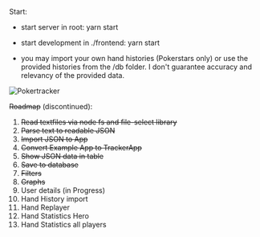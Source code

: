 Start:
- start server in root: yarn start
- start development in ./frontend: yarn start

- you may import your own hand histories (Pokerstars only) or use the provided histories from the /db folder. I don't guarantee accuracy and relevancy of the provided data.

![Pokertracker](https://i.ibb.co/bPRHMkg/Loader-Demo.gif)

~~Roadmap~~ (discontinued):

1. ~~Read textfiles via node fs and file-select library~~
2. ~~Parse text to readable JSON~~
3. ~~Import JSON to App~~
4. ~~Convert Example App to TrackerApp~~
5. ~~Show JSON data in table~~
6. ~~Save to database~~
7. ~~Filters~~
8. ~~Graphs~~
9. User details (in Progress)
10. Hand History import
11. Hand Replayer
12. Hand Statistics Hero
13. Hand Statistics all players
